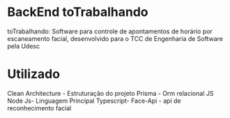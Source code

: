 # BackEnd toTrabalhando
toTrabalhando: Software para controle de apontamentos de horário por escaneamento facial, desenvolvido para o TCC de Engenharia de Software pela Udesc

# Utilizado
Clean Architecture - Estruturação do projeto
Prisma - Orm relacional JS
Node Js- Linguagem Principal
Typescript-
Face-Api - api de reconhecimento facial
